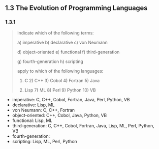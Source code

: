 ## 1.3 The Evolution of Programming Languages

### 1.3.1

> Indicate which of the following terms:
> 
> a) imperative b) declarative c) von Neumann
> 
> d) object-oriented e) functional f) third-generation
> 
> g) fourth-generation h) scripting
>
> apply to which of the following languages:
>
> 1) C 2) C++ 3) Cobol 4) Fortran 5) Java
> 
> 6) Lisp 7) ML 8) Perl 9) Python 10) VB

* imperative: C, C++, Cobol, Fortran, Java, Perl, Python, VB
* declarative: Lisp, ML
* von Neumann: C, C++, Fortran
* object-oriented: C++, Cobol, Java, Python, VB
* functional: Lisp, ML
* third-generation: C, C++, Cobol, Fortran, Java, Lisp, ML, Perl, Python, VB
* fourth-generation:
* scripting: Lisp, ML, Perl, Python
